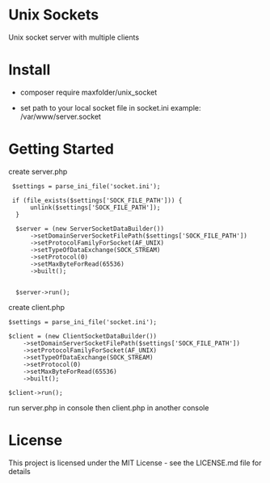 # Unix Sockets

Unix socket server with multiple clients

# Install

- composer require maxfolder/unix_socket

- set path to your local socket file in socket.ini
example: /var/www/server.socket

# Getting Started

create server.php

```
 $settings = parse_ini_file('socket.ini');

 if (file_exists($settings['SOCK_FILE_PATH'])) {
      unlink($settings['SOCK_FILE_PATH']);
  }
  
  $server = (new ServerSocketDataBuilder())
      ->setDomainServerSocketFilePath($settings['SOCK_FILE_PATH'])
      ->setProtocolFamilyForSocket(AF_UNIX)
      ->setTypeOfDataExchange(SOCK_STREAM)
      ->setProtocol(0)
      ->setMaxByteForRead(65536)
      ->built();
  
  
  $server->run();
```

create client.php
```
$settings = parse_ini_file('socket.ini');

$client = (new ClientSocketDataBuilder())
    ->setDomainServerSocketFilePath($settings['SOCK_FILE_PATH'])
    ->setProtocolFamilyForSocket(AF_UNIX)
    ->setTypeOfDataExchange(SOCK_STREAM)
    ->setProtocol(0)
    ->setMaxByteForRead(65536)
    ->built();

$client->run();
```

run server.php in console then client.php in another console

<h1>License</h1>
<p>This project is licensed under the MIT License - see the LICENSE.md file for details</p>
